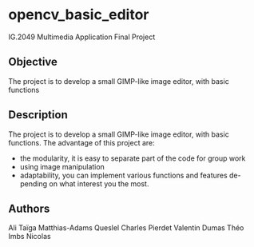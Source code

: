 # opencv_basic_editor

IG.2049 Multimedia Application Final Project


## Objective

The project is to develop a small GIMP-like image editor, with basic functions

## Description

The project is to develop a small GIMP-like image editor, with basic functions. The advantage of this project are:
* the modularity, it is easy to separate part of the code for group work
* using image manipulation
* adaptability, you can implement various functions and features de- pending on what interest you the most.

## Authors

Ali Taïga Matthias-Adams
Queslel Charles
Pierdet Valentin
Dumas Théo
Imbs Nicolas
